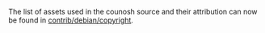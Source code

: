 The list of assets used in the counosh source and their attribution can now be found in [contrib/debian/copyright](../contrib/debian/copyright).
